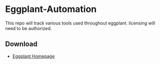 # Eggplant-Automation
This repo will track various tools used throughout eggplant. licensing will need to be authorized.

## Download 
 - [Eggplant Homepage](https://www.eggplantsoftware.com/eggplant-functional-downloads)

